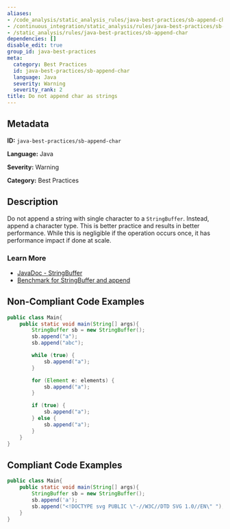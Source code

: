 ```yaml
---
aliases:
- /code_analysis/static_analysis_rules/java-best-practices/sb-append-char
- /continuous_integration/static_analysis/rules/java-best-practices/sb-append-char
- /static_analysis/rules/java-best-practices/sb-append-char
dependencies: []
disable_edit: true
group_id: java-best-practices
meta:
  category: Best Practices
  id: java-best-practices/sb-append-char
  language: Java
  severity: Warning
  severity_rank: 2
title: Do not append char as strings
---
```

<!--  SOURCED FROM https://github.com/DataDog/datadog-static-analyzer-rule-docs -->


## Metadata
**ID:** `java-best-practices/sb-append-char`

**Language:** Java

**Severity:** Warning

**Category:** Best Practices

## Description
Do not append a string with single character to a `StringBuffer`. Instead, append a character type. This is better practice and results in better performance. While this is negligible if the operation occurs once, it has performance impact if done at scale.

### Learn More

 - [JavaDoc - StringBuffer](https://docs.oracle.com/javase/8/docs/api/java/lang/StringBuffer.html)
 - [Benchmark for StringBuffer and append](https://stackoverflow.com/a/34793025)

## Non-Compliant Code Examples
```java
public class Main{
    public static void main(String[] args){
        StringBuffer sb = new StringBuffer();
        sb.append("a");
        sb.append("abc");

        while (true) {
            sb.append("a");
        }

        for (Element e: elements) {
            sb.append("a");
        }

        if (true) {
            sb.append("a");
        } else {
            sb.append("a");
        }
    }
}
```

## Compliant Code Examples
```java
public class Main{
    public static void main(String[] args){
        StringBuffer sb = new StringBuffer();
        sb.append('a');
        sb.append("<!DOCTYPE svg PUBLIC \"-//W3C//DTD SVG 1.0//EN\" ");
    }
}
```
